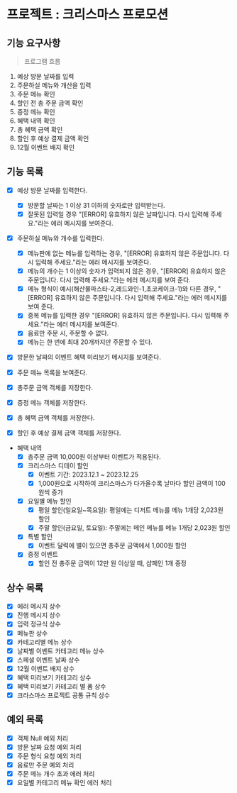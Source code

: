 # 프로젝트 : 크리스마스 프로모션

## 기능 요구사항

> 프로그램 흐름

1. 예상 방문 날짜를 입력
2. 주문하실 메뉴와 개산을 입력
3. 주문 메뉴 확인
4. 할인 전 총 주문 금액 확인
5. 증정 메뉴 확인
6. 혜택 내역 확인
7. 총 혜택 금액 확인
8. 할인 후 예상 결제 금액 확인
9. 12월 이벤트 배지 확인

## 기능 목록

- [x] 예상 방문 날짜를 입력한다.
    - [x] 방문할 날짜는 1 이상 31 이하의 숫자로만 입력받는다.
    - [x] 잘못된 입력일 경우 "[ERROR] 유효하지 않은 날짜입니다. 다시 입력해 주세요."라는 에러 메시지를 보여준다.

- [x] 주문하실 메뉴와 개수를 입력한다.
    - [x] 메뉴판에 없는 메뉴를 입력하는 경우, "[ERROR] 유효하지 않은 주문입니다. 다시 입력해 주세요."라는 에러 메시지를 보여준다.
    - [x] 메뉴의 개수는 1 이상의 숫자가 입력되지 않은 경우, "[ERROR] 유효하지 않은 주문입니다. 다시 입력해 주세요."라는 에러 메시지를 보여 준다.
    - [x] 메뉴 형식이 예시(해산물파스타-2,레드와인-1,초코케이크-1)와 다른 경우, "[ERROR] 유효하지 않은 주문입니다. 다시 입력해 주세요."라는 에러 메시지를 보여 준다.
    - [x] 중복 메뉴를 입력한 경우 "[ERROR] 유효하지 않은 주문입니다. 다시 입력해 주세요."라는 에러 메시지를 보여준다.
    - [x] 음료만 주문 시, 주문할 수 없다.
    - [x] 메뉴는 한 번에 최대 20개까지만 주문할 수 있다.

- [x] 방문한 날짜의 이벤트 혜택 미리보기 메시지를 보여준다.
- [x] 주문 메뉴 목록을 보여준다.

- [x] 총주문 금액 객체를 저장한다.
- [x] 증정 메뉴 객체를 저장한다.
- [x] 총 혜택 금액 객체를 저장한다.
- [x] 할인 후 예상 결제 금액 객체를 저장한다.

- 혜택 내역
  - [x] 총주문 금액 10,000원 이상부터 이벤트가 적용된다.
  - [x] 크리스마스 디데이 할인
    - [x] 이벤트 기간: 2023.12.1 ~ 2023.12.25 
    - [x] 1,000원으로 시작하여 크리스마스가 다가올수록 날마다 할인 금액이 100원씩 증가
  - [x] 요일별 메뉴 할인 
    - [x] 평일 할인(일요일~목요일): 평일에는 디저트 메뉴를 메뉴 1개당 2,023원 할인
    - [x] 주말 할인(금요일, 토요일): 주말에는 메인 메뉴를 메뉴 1개당 2,023원 할인
  - [x] 특별 할인
    - [x] 이벤트 달력에 별이 있으면 총주문 금액에서 1,000원 할인
  - [x] 증정 이벤트
    - [x] 할인 전 총주문 금액이 12만 원 이상일 때, 샴페인 1개 증정
    
## 상수 목록

- [x] 에러 메시지 상수
- [x] 진행 메시지 상수
- [x] 입력 정규식 상수
- [x] 메뉴판 상수
- [x] 카테고리별 메뉴 상수
- [x] 날짜별 이벤트 카테고리 메뉴 상수
- [x] 스페셜 이벤트 날짜 상수
- [x] 12월 이벤트 배지 상수
- [x] 혜택 미리보기 카테고리 상수
- [x] 혜택 미리보기 카테고리 별 폼 상수
- [x] 크라스마스 프로젝트 공통 규칙 상수

## 예외 목록

- [x] 객체 Null 예외 처리
- [x] 방문 날짜 요청 예외 처리
- [x] 주문 형식 요청 예외 처리
- [x] 음료만 주문 예외 처리
- [x] 주문 메뉴 개수 초과 에러 처리
- [x] 요일별 카테고리 메뉴 확인 에러 처리
